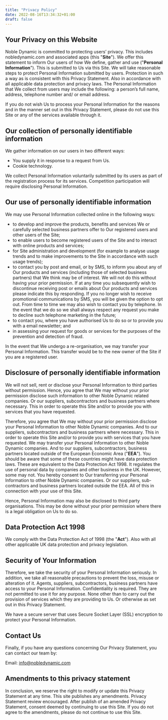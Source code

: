 ```yaml
---
title: "Privacy Policy"
date: 2022-08-16T13:34:32+01:00
draft: false
---
```


## Your Privacy on this Website
Noble Dynamic is committed to protecting users’ privacy. This includes nobledynamic.com and associated apps (this "**Site**"). We offer this statement to inform Our users of how We define, gather and use ("**Personal Information**"). This is submitted to Us via this Site. We will take reasonable steps to protect Personal Information submitted by users. Protection in such a way as is consistent with this Privacy Statement. Also in accordance with all applicable data protection and privacy laws. The Personal Information that We collect from users may include the following: a person’s full name, address, telephone number and/ or email address.

If you do not wish Us to process your Personal Information for the reasons and in the manner set out in this Privacy Statement, please do not use this Site or any of the services available through it.

## Our collection of personally identifiable information
We gather information on our users in two different ways:

* You supply it in response to a request from Us.
* Cookie technology.

We collect Personal Information voluntarily submitted by its users as part of the registration process for its services. Competition participation will require disclosing Personal Information.

## Our use of personally identifiable information
We may use Personal Information collected online in the following ways:

* to develop and improve the products, benefits and services We or carefully selected business partners offer to Our registered users and other users of the Site;
* to enable users to become registered users of the Site and to interact with online products and services;
* for Site administration and development (for example to analyse usage trends and to make improvements to the Site in accordance with such usage trends);
* to contact you by post and email, or by SMS, to inform you about any of Our products and services (including those of selected business partners) that We think may be of interest. We will not do this without having your prior permission. If at any time you subsequently wish to discontinue receiving post or emails about Our products and services please indicate this by responding. If you no longer wish to receive promotional communications by SMS, you will be given the option to opt out. From time to time we may also wish to contact you by telephone. In the event that we do so we shall always respect any request you make to decline such telephone marketing in the future;
* to contact you, where you have authorised Us to do so or to provide you with a email newsletter; and
* in assessing your request for goods or services for the purposes of the prevention and detection of fraud.

In the event that We undergo a re-organisation, we may transfer your Personal Information. This transfer would be to the new owner of the Site if you are a registered user.

## Disclosure of personally identifiable information
We will not sell, rent or disclose your Personal Information to third parties without permission. Hence, you agree that We may without your prior permission disclose such information to other Noble Dynamic related companies. Or our suppliers, subcontractors and business partners where necessary. This in order to operate this Site and/or to provide you with services that you have requested.

Therefore, you agree that We may without your prior permission disclose your Personal Information to other Noble Dynamic companies. And to our suppliers, subcontractors and business partners where necessary. This in order to operate this Site and/or to provide you with services that you have requested. We may transfer your Personal Information to other Noble Dynamic companies. And to our suppliers, subcontractors, business partners located outside of the European Economic Area ("**EEA**"). You should be aware that some of these countries might have data protection laws. These are equivalent to the Data Protection Act 1998. It regulates the use of personal data by companies and other business in the UK. However, some may not. You hereby consent to Our transferring your Personal Information to other Noble Dynamic companies. Or our suppliers, sub-contractors and business partners located outside the EEA. All of this in connection with your use of this Site.

Hence, Personal Information may also be disclosed to third party organisations. This may be done without your prior permission where there is a legal obligation on Us to do so.

## Data Protection Act 1998
We comply with the Data Protection Act of 1998 (the "**Act**"). Also with all other applicable UK data protection and privacy legislation.

## Security of Your Information
Therefore, we take the security of your Personal Information seriously. In addition, we take all reasonable precautions to prevent the loss, misuse or alteration of it. Agents, suppliers, subcontractors, business partners have access to your Personal Information. Confidentiality is required. They are not permitted to use it for any purpose. None other than to carry out the provision of services which they are providing to Us. Or otherwise as set out in this Privacy Statement.

We have a secure server that uses Secure Socket Layer (SSL) encryption to protect your Personal Information.

## Contact Us
Finally, if you have any questions concerning Our Privacy Statement, you can contact our team by:

Email: info@nobledynamic.com

## Amendments to this privacy statement
In conclusion, we reserve the right to modify or update this Privacy Statement at any time. This site publishes any amendments. Privacy Statement review encouraged. After publish of an amended Privacy Statement, consent deemed by continuing to use this Site. If you do not agree to the amendments, please do not continue to use this Site.
